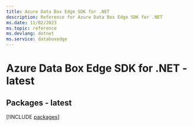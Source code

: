 ```yaml
---
title: Azure Data Box Edge SDK for .NET
description: Reference for Azure Data Box Edge SDK for .NET
ms.date: 11/02/2023
ms.topic: reference
ms.devlang: dotnet
ms.service: databoxedge
---
```

# Azure Data Box Edge SDK for .NET - latest
## Packages - latest
[!INCLUDE [packages](data-box-edge-index.md)]